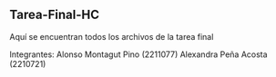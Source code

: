 ##  Tarea-Final-HC
Aquí se encuentran todos los archivos de la tarea final 

Integrantes: 
Alonso Montagut Pino (2211077) 
Alexandra Peña Acosta (2210721)
